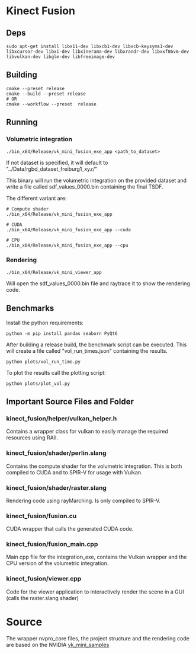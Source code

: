 # Kinect Fusion

## Deps
```
sudo apt-get install libx11-dev libxcb1-dev libxcb-keysyms1-dev libxcursor-dev libxi-dev libxinerama-dev libxrandr-dev libxxf86vm-dev libvulkan-dev libglm-dev libfreeimage-dev
```

## Building
```
cmake --preset release
cmake --build --preset release
# OR
cmake --workflow --preset  release
```

## Running

### Volumetric integration
```
./bin_x64/Release/vk_mini_fusion_exe_app <path_to_dataset>
```
If not dataset is specified, it will default to "../Data/rgbd_dataset_freiburg1_xyz/"

This binary will run the volumetric integration on the provided dataset and write a file called sdf_values_0000.bin containing the final TSDF.

The different variant are:
```
# Compute shader
./bin_x64/Release/vk_mini_fusion_exe_app

# CUDA
./bin_x64/Release/vk_mini_fusion_exe_app --cuda

# CPU
./bin_x64/Release/vk_mini_fusion_exe_app --cpu  
```

### Rendering

```
./bin_x64/Release/vk_mini_viewer_app
```

Will open the sdf_values_0000.bin file and raytrace it to show the rendering code.

## Benchmarks
Install the python requirements:
```
python -m pip install pandas seaborn PyQt6
```

After building a release build, the benchmark script can be executed. This will create a file called "vol_run_times.json" containing the results.
```
python plots/vol_run_time.py
```

To plot the results call the plotting script:
```
python plots/plot_vol.py
```

## Important Source Files and Folder 

### kinect_fusion/helper/vulkan_helper.h
Contains a wrapper class for vulkan to easily manage the required resources using RAII.

### kinect_fusion/shader/perlin.slang
Contains the compute shader for the volumetric integration. This is both compiled to CUDA and to SPIR-V for usage with Vulkan.

### kinect_fusion/shader/raster.slang
Rendering code using rayMarching. Is only compiled to SPIR-V.

### kinect_fusion/fusion.cu
CUDA wrapper that calls the generated CUDA code.

### kinect_fusion/fusion_main.cpp
Main cpp file for the integration_exe, contains the Vulkan wrapper and the CPU version of the volumetric integration.

### kinect_fusion/viewer.cpp
Code for the viewer application to interactively render the scene in a GUI (calls the raster.slang shader)

# Source
The wrapper nvpro_core files, the project structure and the rendering code are based on the NVIDIA [vk_mini_samples](https://github.com/nvpro-samples/vk_mini_samples/tree/main) 